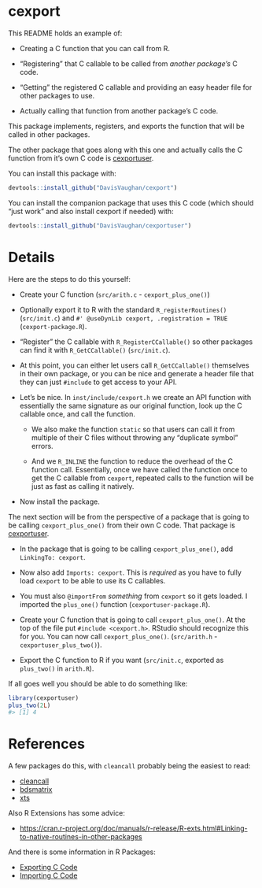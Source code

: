 
<!-- README.md is generated from README.Rmd. Please edit that file -->

# cexport

This README holds an example of:

  - Creating a C function that you can call from R.

  - “Registering” that C callable to be called from *another package’s*
    C code.

  - “Getting” the registered C callable and providing an easy header
    file for other packages to use.

  - Actually calling that function from another package’s C code.

This package implements, registers, and exports the function that will
be called in other packages.

The other package that goes along with this one and actually calls the C
function from it’s own C code is
[cexportuser](https://github.com/DavisVaughan/cexportuser).

You can install this package with:

``` r
devtools::install_github("DavisVaughan/cexport")
```

You can install the companion package that uses this C code (which
should “just work” and also install cexport if needed) with:

``` r
devtools::install_github("DavisVaughan/cexportuser")
```

# Details

Here are the steps to do this yourself:

  - Create your C function (`src/arith.c` - `cexport_plus_one()`)

  - Optionally export it to R with the standard `R_registerRoutines()`
    (`src/init.c`) and `#' @useDynLib cexport, .registration = TRUE`
    (`cexport-package.R`).

  - “Register” the C callable with `R_RegisterCCallable()` so other
    packages can find it with `R_GetCCallable()` (`src/init.c`).

  - At this point, you can either let users call `R_GetCCallable()`
    themselves in their own package, or you can be nice and generate a
    header file that they can just `#include` to get access to your API.

  - Let’s be nice. In `inst/include/cexport.h` we create an API function
    with essentially the same signature as our original function, look
    up the C callable once, and call the function.
    
      - We also make the function `static` so that users can call it
        from multiple of their C files without throwing any “duplicate
        symbol” errors.
    
      - And we `R_INLINE` the function to reduce the overhead of the C
        function call. Essentially, once we have called the function
        once to get the C callable from `cexport`, repeated calls to the
        function will be just as fast as calling it natively.

  - Now install the package.

The next section will be from the perspective of a package that is going
to be calling `cexport_plus_one()` from their own C code. That package
is [cexportuser](https://github.com/DavisVaughan/cexportuser).

  - In the package that is going to be calling `cexport_plus_one()`, add
    `LinkingTo: cexport`.

  - Now also add `Imports: cexport`. This is *required* as you have to
    fully load `cexport` to be able to use its C callables.

  - You must also `@importFrom` *something* from `cexport` so it gets
    loaded. I imported the `plus_one()` function
    (`cexportuser-package.R`).

  - Create your C function that is going to call `cexport_plus_one()`.
    At the top of the file put `#include <cexport.h>`. RStudio should
    recognize this for you. You can now call `cexport_plus_one()`.
    (`src/arith.h` - `cexportuser_plus_two()`).

  - Export the C function to R if you want (`src/init.c`, exported as
    `plus_two()` in `arith.R`).

If all goes well you should be able to do something like:

``` r
library(cexportuser)
plus_two(2L)
#> [1] 4
```

# References

A few packages do this, with `cleancall` probably being the easiest to
read:

  - [cleancall](https://github.com/r-lib/cleancall/)
  - [bdsmatrix](https://github.com/cran/bdsmatrix)
  - [xts](https://github.com/joshuaulrich/xts)

Also R Extensions has some
    advice:

  - <https://cran.r-project.org/doc/manuals/r-release/R-exts.html#Linking-to-native-routines-in-other-packages>

And there is some information in R Packages:

  - [Exporting C Code](https://r-pkgs.org/src.html#c-export)
  - [Importing C Code](https://r-pkgs.org/src.html#c-import)
